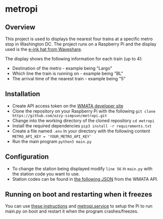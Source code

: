 # metropi

## Overview
This project is used to displays the nearest four trains at a specific metro stop in Washington DC. The project runs on a Raspberry Pi and the display used is the [e-ink hat from Waveshare]([https://www.adafruit.com/product/4687](https://www.waveshare.com/wiki/2.13inch_e-Paper_HAT_(D))).

The display shows the following information for each train (up to 4):
* Destination of the metro - example being "Largo"
* Which line the train is running on - example being "BL"
* The arrival time of the nearest train - example being "5"

## Installation
* Create API access token on the [WMATA developer site](https://developer.wmata.com/)
* Clone the repository on your Raspberry Pi with the following `git clone https://github.com/ozzy-simpson/metropi.git`
* Change into the working directory of the cloned repository `cd metropi`
* Install the required dependencies `pip3 install -r requirements.txt`
* Create a file named `.env` in your directory with the following content `METRO_API_KEY = 'YOUR_METRO_API_KEY'`
* Run the main program `python3 main.py`

## Configuration
* To change the station being displayed modify `line 56` in `main.py` with the station code you want to use.
* Station codes can be found in [the following JSON](https://developer.wmata.com/docs/services/5476364f031f590f38092507/operations/5476364f031f5909e4fe3311?) from the WMATA API.

## Running on boot and restarting when it freezes
You can use [these instructions](https://thepihut.com/blogs/raspberry-pi-tutorials/auto-starting-programs-on-the-raspberry-pi) and [metropi.service](/metropi.service) to setup the Pi to run main.py on boot and restart it when the program crashes/freezes.
